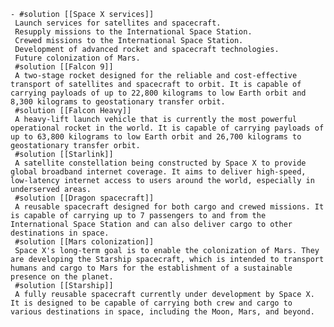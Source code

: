     - #solution [[Space X services]]
     Launch services for satellites and spacecraft.
     Resupply missions to the International Space Station.
     Crewed missions to the International Space Station.
     Development of advanced rocket and spacecraft technologies.
     Future colonization of Mars.
     #solution [[Falcon 9]]
     A two-stage rocket designed for the reliable and cost-effective transport of satellites and spacecraft to orbit. It is capable of carrying payloads of up to 22,800 kilograms to low Earth orbit and 8,300 kilograms to geostationary transfer orbit.
     #solution [[Falcon Heavy]]
     A heavy-lift launch vehicle that is currently the most powerful operational rocket in the world. It is capable of carrying payloads of up to 63,800 kilograms to low Earth orbit and 26,700 kilograms to geostationary transfer orbit.
     #solution [[Starlink]]
     A satellite constellation being constructed by Space X to provide global broadband internet coverage. It aims to deliver high-speed, low-latency internet access to users around the world, especially in underserved areas.
     #solution [[Dragon spacecraft]]
     A reusable spacecraft designed for both cargo and crewed missions. It is capable of carrying up to 7 passengers to and from the International Space Station and can also deliver cargo to other destinations in space.
     #solution [[Mars colonization]]
     Space X's long-term goal is to enable the colonization of Mars. They are developing the Starship spacecraft, which is intended to transport humans and cargo to Mars for the establishment of a sustainable presence on the planet.
     #solution [[Starship]]
     A fully reusable spacecraft currently under development by Space X. It is designed to be capable of carrying both crew and cargo to various destinations in space, including the Moon, Mars, and beyond.



